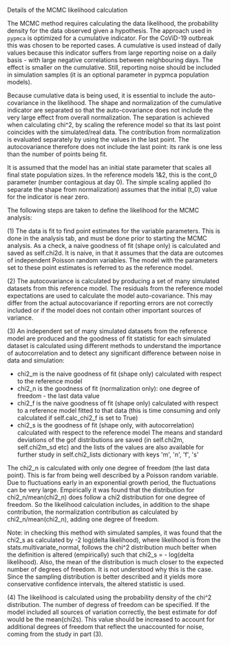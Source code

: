 Details of the MCMC likelihood calculation

The MCMC method requires calculating the data likelihood, the probability density for the data observed given a hypothesis.
The approach used in `pypmca` is optimized for a cumulative
indicator. For the CoViD-19 outbreak this was chosen to be reported cases.
A cumulative is used instead of daily values
because this indicator suffers from large reporting noise
on a daily basis - with large negative correlations between neighbouring days. The effect is smaller on the
cumulative. Still, reporting noise should be included in simulation samples (it is an optional parameter in pypmca
population models).

Because cumulative data is being used, it is essential to include the auto-covariance in the likelihood.
The shape and normalization of the cumulative indicator are separated so that the auto-covariance
does not include the very large effect from overall normalization. The separation is achieved when
calculating chi^2, by scaling the reference model so that its last point coincides with the simulated/real data.
The contribution from normalization is evaluated separately by using the values in the last point.
The autocovariance therefore does not include the last point: its rank is one less than the number of points being fit.

It is assumed that the model has an initial state parameter that scales all final state population sizes.
In the reference models 1&2, this is the cont_0 parameter (number contagious at day 0).
The simple scaling applied (to separate the shape from normalization) assumes that the initial (t_0)
value for the indicator is near zero.

The following steps are taken to define the likelihood for the MCMC analysis:

(1) The data is fit to find point estimates for the variable parameters. This is done in the analysis tab, and
must be done prior to starting the MCMC analysis. As a check, a naive goodness of fit (shape only) is calculated
and saved as self.chi2d. It is naive, in that it assumes that the data are outcomes of independent Poisson random variables.
The model with the parameters set to these point estimates is referred to as the reference model.

(2) The autocovariance is calculated by producing a set of many simulated datasets from this reference model.
The residuals from the reference model expectations are used to calculate the model auto-covariance. This may differ from the actual
autocovariance if reporting errors are not correctly included or if the model does not contain other important
sources of variance.

(3) An independent set of many simulated datasets from the reference model are produced and the goodness
of fit statistic for each simulated dataset is calculated using different methods to understand the importance of
autocorrelation and to detect any significant difference between noise in data and simulation:
  * chi2_m is the naive goodness of fit (shape only) calculated with respect to the reference model
  * chi2_n is the goodness of fit (normalization only): one degree of freedom - the last data value
  * chi2_f is the naive goodness of fit (shape only) calculated with respect to a reference model fitted to that data
  (this is time consuming and only calculated if self.calc_chi2_f is set to True)
  * chi2_s is the goodness of fit (shape only, with autocorrelation) calculated with respect to the reference model
The means and standard deviations of the gof distributions are saved (in self.chi2m, self.chi2m_sd etc) and the lists
of the values are also available for further study in self.chi2_lists dictionary with keys 'm', 'n', 'f', 's'

The chi2_n is calculated with only one degree of freedom (the last data point). This is far from being
well described by a Poisson random variable. Due to fluctuations early in an exponential growth period, the
fluctuations can be very large. Empirically it was found that the distribution for chi2_n/mean(chi2_n) does
follow a chi2 distribution for one degree of freedom. So the likelihood calculation includes, in addition to
the shape contribution, the normalization contribution as calculated by chi2_n/mean(chi2_n), adding one degree
of freedom.

Note: in checking this method with simulated samples, it was found that the chi2_s as calculated by
-2 log(delta likelihood), where likelihood is from the stats.multivariate_normal, follows the chi^2 distribution
much better when the definition is altered (empirically) such that chi2_s = - log(delta likelihood).
Also, the mean of the distribution is much closer to the expected number of degrees of freedom.
It is not understood why this is the case. Since the sampling distribution is better described
and it yields more conservative confidence intervals, the altered statistic is used.

(4) The likelihood is calculated using the probability density of the chi^2 distribution.
The number of degress of freedom can be specified. If the model included all sources of variation correctly,
the best estimate for dof would be the mean(chi2s). This value should be
increased to account for additional degrees of freedom that reflect the unaccounted for noise, coming from the study in part (3).
